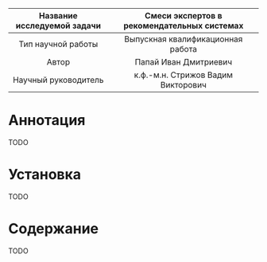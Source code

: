 | Название исследуемой задачи | Смеси экспертов в рекомендательных системах |
| :---: | :---: |
| Тип научной работы | Выпускная квалификационная работа |
| Автор | Папай Иван Дмитриевич |
| Научный руководитель | к.ф.-м.н. Стрижов Вадим Викторович |

# Аннотация

TODO

# Установка

TODO

# Содержание

TODO
